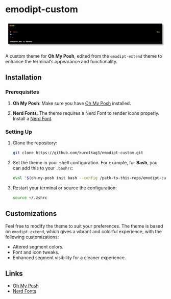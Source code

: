 # emodipt-custom

![Emodipt Custom Theme Screenshot](screenshot1.png)

A custom theme for **Oh My Posh**, edited from the `emodipt-extend` theme to enhance the terminal's appearance and functionality.

## Installation

### Prerequisites
1. **Oh My Posh**: Make sure you have [Oh My Posh](https://github.com/JanDeDobbeleer/oh-my-posh) installed.

2. **Nerd Fonts**: The theme requires a Nerd Font to render icons properly. Install a [Nerd Font](https://www.nerdfonts.com/font-downloads).

### Setting Up
1. Clone the repository:
   ```bash
   git clone https://github.com/kuro1kag3/emodipt-custom.git
   ```
2. Set the theme in your shell configuration. For example, for **Bash**, you can add this to your `.bashrc`:
   ```bash
   eval "$(oh-my-posh init bash --config /path-to-this-repo/emodipt-custom.omp.json)"
   ```
3. Restart your terminal or source the configuration:
   ```bash
   source ~/.zshrc
   ```

## Customizations
Feel free to modify the theme to suit your preferences. The theme is based on `emodipt-extend`, which gives a vibrant and colorful experience, with the following customizations:
- Altered segment colors.
- Font and icon tweaks.
- Enhanced segment visibility for a cleaner experience.

## Links
- [Oh My Posh](https://github.com/JanDeDobbeleer/oh-my-posh)
- [Nerd Fonts](https://www.nerdfonts.com/font-downloads)
